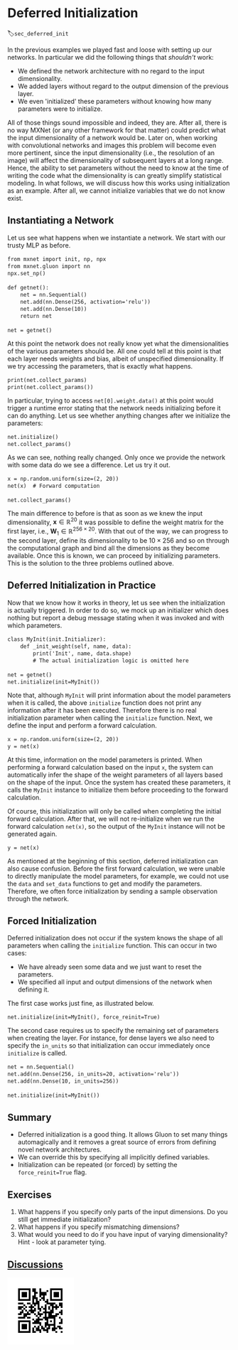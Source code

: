 # Deferred Initialization
:label:`sec_deferred_init`

In the previous examples we played fast and loose with setting up our networks. In particular we did the following things that *shouldn't* work:

* We defined the network architecture with no regard to the input dimensionality.
* We added layers without regard to the output dimension of the previous layer.
* We even 'initialized' these parameters without knowing how many parameters were to initialize.

All of those things sound impossible and indeed, they are. After all, there is no way MXNet (or any other framework for that matter) could predict what the input dimensionality of a network would be. Later on, when working with convolutional networks and images this problem will become even more pertinent, since the input dimensionality (i.e., the resolution of an image) will affect the dimensionality of subsequent layers at a long range. Hence, the ability to set parameters without the need to know at the time of writing the code what the dimensionality is can greatly simplify statistical modeling. In what follows, we will discuss how this works using initialization as an example. After all, we cannot initialize variables that we do not know exist.

## Instantiating a Network

Let us see what happens when we instantiate a network. We start with our trusty MLP as before.

```{.python .input}
from mxnet import init, np, npx
from mxnet.gluon import nn
npx.set_np()

def getnet():
    net = nn.Sequential()
    net.add(nn.Dense(256, activation='relu'))
    net.add(nn.Dense(10))
    return net

net = getnet()
```

At this point the network does not really know yet what the dimensionalities of the various parameters should be. All one could tell at this point is that each layer needs weights and bias, albeit of unspecified dimensionality. If we try accessing the parameters, that is exactly what happens.

```{.python .input}
print(net.collect_params)
print(net.collect_params())
```

In particular, trying to access `net[0].weight.data()` at this point would trigger a runtime error stating that the network needs initializing before it can do anything. Let us see whether anything changes after we initialize the parameters:

```{.python .input}
net.initialize()
net.collect_params()
```

As we can see, nothing really changed. Only once we provide the network with some data do we see a difference. Let us try it out.

```{.python .input}
x = np.random.uniform(size=(2, 20))
net(x)  # Forward computation

net.collect_params()
```

The main difference to before is that as soon as we knew the input dimensionality, $\mathbf{x} \in \mathbb{R}^{20}$ it was possible to define the weight matrix for the first layer, i.e., $\mathbf{W}_1 \in \mathbb{R}^{256 \times 20}$. With that out of the way, we can progress to the second layer, define its dimensionality to be $10 \times 256$ and so on through the computational graph and bind all the dimensions as they become available. Once this is known, we can proceed by initializing parameters. This is the solution to the three problems outlined above.

## Deferred Initialization in Practice

Now that we know how it works in theory, let us see when the initialization is actually triggered. In order to do so, we mock up an initializer which does nothing but report a debug message stating when it was invoked and with which parameters.

```{.python .input  n=22}
class MyInit(init.Initializer):
    def _init_weight(self, name, data):
        print('Init', name, data.shape)
        # The actual initialization logic is omitted here

net = getnet()
net.initialize(init=MyInit())
```

Note that, although `MyInit` will print information about the model parameters when it is called, the above `initialize` function does not print any information after it has been executed.  Therefore there is no real initialization parameter when calling the `initialize` function. Next, we define the input and perform a forward calculation.

```{.python .input  n=25}
x = np.random.uniform(size=(2, 20))
y = net(x)
```

At this time, information on the model parameters is printed. When performing a forward calculation based on the input `x`, the system can automatically infer the shape of the weight parameters of all layers based on the shape of the input. Once the system has created these parameters, it calls the `MyInit` instance to initialize them before proceeding to the forward calculation.

Of course, this initialization will only be called when completing the initial forward calculation. After that, we will not re-initialize when we run the forward calculation `net(x)`, so the output of the `MyInit` instance will not be generated again.

```{.python .input}
y = net(x)
```

As mentioned at the beginning of this section, deferred initialization can also cause confusion. Before the first forward calculation, we were unable to directly manipulate the model parameters, for example, we could not use the `data` and `set_data` functions to get and modify the parameters. Therefore, we often force initialization by sending a sample observation through the network.

## Forced Initialization

Deferred initialization does not occur if the system knows the shape of all parameters when calling the `initialize` function. This can occur in two cases:

* We have already seen some data and we just want to reset the parameters.
* We specified all input and output dimensions of the network when defining it.

The first case works just fine, as illustrated below.

```{.python .input}
net.initialize(init=MyInit(), force_reinit=True)
```

The second case requires us to specify the remaining set of parameters when creating the layer. For instance, for dense layers we also need to specify the `in_units` so that initialization can occur immediately once `initialize` is called.

```{.python .input}
net = nn.Sequential()
net.add(nn.Dense(256, in_units=20, activation='relu'))
net.add(nn.Dense(10, in_units=256))

net.initialize(init=MyInit())
```

## Summary

* Deferred initialization is a good thing. It allows Gluon to set many things automagically and it removes a great source of errors from defining novel network architectures.
* We can override this by specifying all implicitly defined variables.
* Initialization can be repeated (or forced) by setting the `force_reinit=True` flag.


## Exercises

1. What happens if you specify only parts of the input dimensions. Do you still get immediate initialization?
1. What happens if you specify mismatching dimensions?
1. What would you need to do if you have input of varying dimensionality? Hint - look at parameter tying.

## [Discussions](https://discuss.mxnet.io/t/2327)

![](../img/qr_deferred-init.svg)
